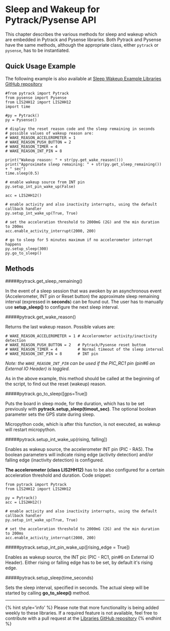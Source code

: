 # Sleep and Wakeup for Pytrack/Pysense API

This chapter describes the various methods for sleep and wakeup which are embedded in Pytrack and Pysense libraries. Both Pytrack and Pysense have the same methods, although the appropriate class, either ```pytrack``` or ```pysense```, has to be instantiated.

## Quick Usage Example
The following example is also available at [Sleep Wakeup Example Libraries GitHub repository](https://github.com/pycom/pycom-libraries/blob/master/examples/accelerometer_wake/main.py)

```
#from pytrack import Pytrack
from pysense import Pysense
from LIS2HH12 import LIS2HH12
import time

#py = Pytrack()
py = Pysense()

# display the reset reason code and the sleep remaining in seconds
# possible values of wakeup reason are:
# WAKE_REASON_ACCELEROMETER = 1
# WAKE_REASON_PUSH_BUTTON = 2
# WAKE_REASON_TIMER = 4
# WAKE_REASON_INT_PIN = 8

print("Wakeup reason: " + str(py.get_wake_reason()))
print("Approximate sleep remaining: " + str(py.get_sleep_remaining()) + " sec")
time.sleep(0.5)

# enable wakeup source from INT pin
py.setup_int_pin_wake_up(False)

acc = LIS2HH12()

# enable activity and also inactivity interrupts, using the default callback handler
py.setup_int_wake_up(True, True)

# set the acceleration threshold to 2000mG (2G) and the min duration to 200ms
acc.enable_activity_interrupt(2000, 200)

# go to sleep for 5 minutes maximum if no accelerometer interrupt happens
py.setup_sleep(300)
py.go_to_sleep()

```
## Methods

#####<function>pytrack.get_sleep_remaining()</function>

In the event of a sleep session that was awoken by an asynchronous event (Accelerometer, INT pin or Reset button) the approximate sleep remaining interval (expressed in **seconds**) can be found out. The user has to manually use **setup_sleep()** to configure the next sleep interval.

#####<function>pytrack.get_wake_reason()</function>

Returns the last wakeup reason. Possible values are:
```
# WAKE_REASON_ACCELEROMETER = 1 # Accelerometer activity/inactivity detection
# WAKE_REASON_PUSH_BUTTON = 2   # Pytrack/Pysense reset buttom
# WAKE_REASON_TIMER = 4         # Normal timeout of the sleep interval
# WAKE_REASON_INT_PIN = 8       # INT pin
```
*Note: the `WAKE_REASON_INT_PIN` can be used if the PIC_RC1 pin (pin#6 on External IO Header) is toggled.*

As in the above example, this method should be called at the beginning of the script, to find out the reset (wakeup) reason.

#####<function>pytrack.go_to_sleep([gps=True])</function>

Puts the board in sleep mode, for the duration, which has to be set previously with **pytrack.setup_sleep(timout_sec)**. The optional boolean parameter sets the GPS state during sleep.

Micropython code, which is after this function, is not executed, as wakeup will restart micropython.

#####<function>pytrack.setup_int_wake_up(rising, falling])</function>

Enables as wakeup source, the accelerometer INT pin (PIC - RA5). The boolean parameters will indicate rising edge (activity detection) and/or falling edge (inactivity detection) is configured.

**The accelerometer (class LIS2HH12)** has to be also configured for a certain acceleration threshold and duration. Code snippet:
```
from pytrack import Pytrack
from LIS2HH12 import LIS2HH12

py = Pytrack()
acc = LIS2HH12()

# enable activity and also inactivity interrupts, using the default callback handler
py.setup_int_wake_up(True, True)

# set the acceleration threshold to 2000mG (2G) and the min duration to 200ms
acc.enable_activity_interrupt(2000, 200)
```

#####<function>pytrack.setup_int_pin_wake_up([rising_edge = True])</function>

Enables as wakeup source, the INT pic (PIC - RC1, pin#6 on External IO Header). Either rising or falling edge has to be set, by default it's rising edge.

#####<function>pytrack.setup_sleep(time_seconds)</function>

Sets the sleep interval, specified in seconds. The actual sleep will be started by calling **go_to_sleep()** method.

***

{% hint style='info' %}
Please note that more functionality is being added weekly to these libraries. If a required feature is not available, feel free to contribute with a pull request at the [Libraries GitHub repository](https://github.com/pycom/pycom-libraries/blob/master/lib/pycoproc/pycoproc.py)
{% endhint %}
